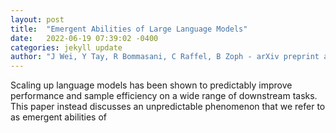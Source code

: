 ```yaml
---
layout: post
title:  "Emergent Abilities of Large Language Models"
date:   2022-06-19 07:39:02 -0400
categories: jekyll update
author: "J Wei, Y Tay, R Bommasani, C Raffel, B Zoph - arXiv preprint arXiv , 2022"
---
```

Scaling up language models has been shown to predictably improve performance and sample efficiency on a wide range of downstream tasks. This paper instead discusses an unpredictable phenomenon that we refer to as emergent abilities of